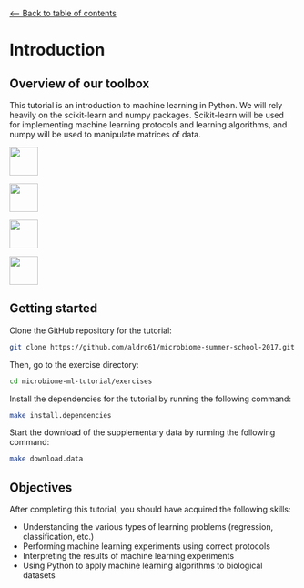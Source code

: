 <a href="../../#table-of-contents"><-- Back to table of contents</a>

# Introduction

## Overview of our toolbox

This tutorial is an introduction to machine learning in Python. We will rely heavily on the scikit-learn and numpy packages. Scikit-learn will be used for implementing machine learning protocols and learning algorithms, and numpy will be used to manipulate matrices of data.

<a href="https://www.python.org/"><img src="https://www.python.org/static/img/python-logo@2x.png" height="50" /></a>

<a href="http://scikit-learn.org/stable/"><img src="http://scikit-learn.org/stable/_static/scikit-learn-logo-small.png" height="50" /></a>

<a href="http://www.numpy.org/"><img src="http://www.numpy.org/_static/numpy_logo.png" height="50" /></a>

<a href="http://pandas.pydata.org/"><img src="http://pandas.pydata.org/_static/pandas_logo.png" height="50" /></a>
 
 
## Getting started

Clone the GitHub repository for the tutorial:
 
```bash
git clone https://github.com/aldro61/microbiome-summer-school-2017.git microbiome-ml-tutorial
```

Then, go to the exercise directory:

```bash
cd microbiome-ml-tutorial/exercises
```

Install the dependencies for the tutorial by running the following command:

```bash
make install.dependencies
```

Start the download of the supplementary data by running the following command:

```bash
make download.data
```


## Objectives

After completing this tutorial, you should have acquired the following skills:

* Understanding the various types of learning problems (regression, classification, etc.)
* Performing machine learning experiments using correct protocols
* Interpreting the results of machine learning experiments
* Using Python to apply machine learning algorithms to biological datasets
